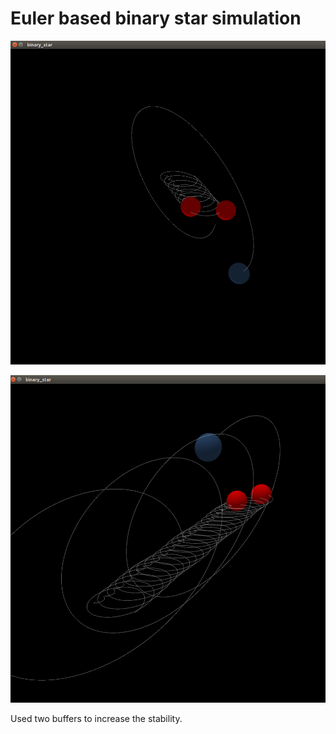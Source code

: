 # Euler based binary star simulation

![screenshot-1](https://github.com/jiangwei221/simple-animations/blob/master/binary_star/pictures/screenshot-1.png)

![screenshot-2](https://github.com/jiangwei221/simple-animations/blob/master/binary_star/pictures/screenshot-2.png)

Used two buffers to increase the stability.
